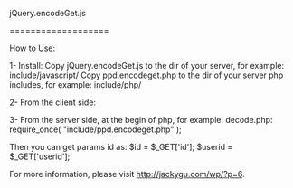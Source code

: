 jQuery.encodeGet.js

===================

How to Use:

1- Install:
Copy jQuery.encodeGet.js to the dir of your server, for example: include/javascript/
Copy ppd.encodeget.php to the dir of your server php includes, for example: include/php/

2- From the client side:
<script type="text/javascript" src="include/javascript/jQuery.encodeGet.js"></script>
<script type="text/javascript">
var params_name = "get";                       // this must same as GET_TAG in ppd.encodeget.php
var url = "http://www.test.com/encode.php";
var params = "id=120&userid=jackygu";          // get params
var encode_key = "!@#$%^&";                    // encode key
var _authcode = encodeURIComponent($.encodeGet( {data:params, key:encode_key} ));
var url = url + "?" + params_name + "=" + _authcode; // this is new encoded url
</script>

3- From the server side, at the begin of php, for example: decode.php:
require_once( "include/ppd.encodeget.php" );

Then you can get params id as: 
$id = $_GET['id'];
$userid = $_GET['userid'];

For more information, please visit http://jackygu.com/wp/?p=6.

